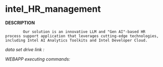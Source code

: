 # intel_HR_management

**DESCRIPTION**

            Our solution is an innovative LLM and "Gen AI"-based HR process support application that leverages cutting-edge technologies, including Intel AI Analytics Toolkits and Intel Developer Cloud. 

*data set drive link :*          



*WEBAPP executing  commands:*

      
